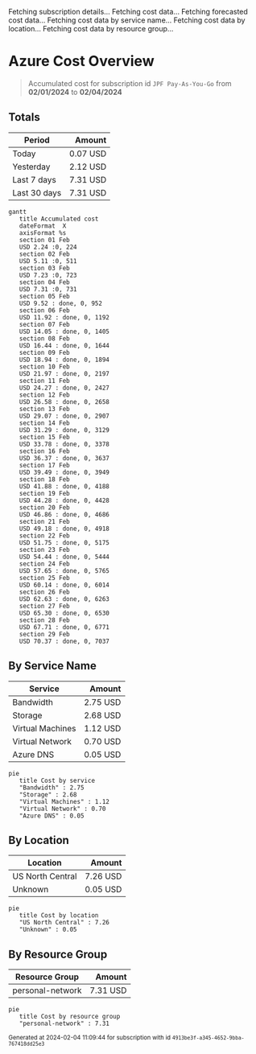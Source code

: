 Fetching subscription details...
Fetching cost data...
Fetching forecasted cost data...
Fetching cost data by service name...
Fetching cost data by location...
Fetching cost data by resource group...
# Azure Cost Overview

> Accumulated cost for subscription id `JPF Pay-As-You-Go` from **02/01/2024** to **02/04/2024**

## Totals

|Period|Amount|
|---|---:|
|Today|0.07 USD|
|Yesterday|2.12 USD|
|Last 7 days|7.31 USD|
|Last 30 days|7.31 USD|

```mermaid
gantt
   title Accumulated cost
   dateFormat  X
   axisFormat %s
   section 01 Feb
   USD 2.24 :0, 224
   section 02 Feb
   USD 5.11 :0, 511
   section 03 Feb
   USD 7.23 :0, 723
   section 04 Feb
   USD 7.31 :0, 731
   section 05 Feb
   USD 9.52 : done, 0, 952
   section 06 Feb
   USD 11.92 : done, 0, 1192
   section 07 Feb
   USD 14.05 : done, 0, 1405
   section 08 Feb
   USD 16.44 : done, 0, 1644
   section 09 Feb
   USD 18.94 : done, 0, 1894
   section 10 Feb
   USD 21.97 : done, 0, 2197
   section 11 Feb
   USD 24.27 : done, 0, 2427
   section 12 Feb
   USD 26.58 : done, 0, 2658
   section 13 Feb
   USD 29.07 : done, 0, 2907
   section 14 Feb
   USD 31.29 : done, 0, 3129
   section 15 Feb
   USD 33.78 : done, 0, 3378
   section 16 Feb
   USD 36.37 : done, 0, 3637
   section 17 Feb
   USD 39.49 : done, 0, 3949
   section 18 Feb
   USD 41.88 : done, 0, 4188
   section 19 Feb
   USD 44.28 : done, 0, 4428
   section 20 Feb
   USD 46.86 : done, 0, 4686
   section 21 Feb
   USD 49.18 : done, 0, 4918
   section 22 Feb
   USD 51.75 : done, 0, 5175
   section 23 Feb
   USD 54.44 : done, 0, 5444
   section 24 Feb
   USD 57.65 : done, 0, 5765
   section 25 Feb
   USD 60.14 : done, 0, 6014
   section 26 Feb
   USD 62.63 : done, 0, 6263
   section 27 Feb
   USD 65.30 : done, 0, 6530
   section 28 Feb
   USD 67.71 : done, 0, 6771
   section 29 Feb
   USD 70.37 : done, 0, 7037
```

## By Service Name

|Service|Amount|
|---|---:|
|Bandwidth|2.75 USD|
|Storage|2.68 USD|
|Virtual Machines|1.12 USD|
|Virtual Network|0.70 USD|
|Azure DNS|0.05 USD|

```mermaid
pie
   title Cost by service
   "Bandwidth" : 2.75
   "Storage" : 2.68
   "Virtual Machines" : 1.12
   "Virtual Network" : 0.70
   "Azure DNS" : 0.05
```

## By Location

|Location|Amount|
|---|---:|
|US North Central|7.26 USD|
|Unknown|0.05 USD|

```mermaid
pie
   title Cost by location
   "US North Central" : 7.26
   "Unknown" : 0.05
```

## By Resource Group

|Resource Group|Amount|
|---|---:|
|personal-network|7.31 USD|

```mermaid
pie
   title Cost by resource group
   "personal-network" : 7.31
```

<sup>Generated at 2024-02-04 11:09:44 for subscription with id `4913be3f-a345-4652-9bba-767418dd25e3`</sup>
